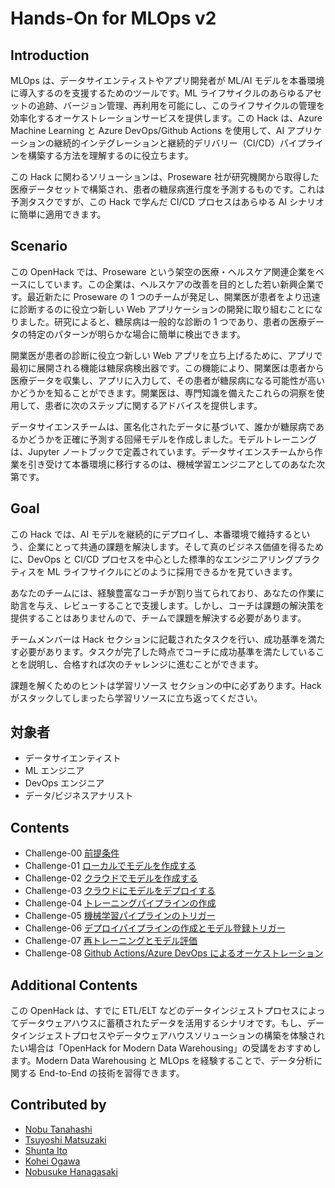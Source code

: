 # Hands-On for MLOps v2

## Introduction

MLOps は、データサイエンティストやアプリ開発者が ML/AI モデルを本番環境に導入するのを支援するためのツールです。ML ライフサイクルのあらゆるアセットの追跡、バージョン管理、再利用を可能にし、このライフサイクルの管理を効率化するオーケストレーションサービスを提供します。この Hack は、Azure Machine Learning と Azure DevOps/Github Actions を使用して、AI アプリケーションの継続的インテグレーションと継続的デリバリー（CI/CD）パイプラインを構築する方法を理解するのに役立ちます。

この Hack に関わるソリューションは、Proseware 社が研究機関から取得した医療データセットで構築され、患者の糖尿病進行度を予測するものです。これは予測タスクですが、この Hack で学んだ CI/CD プロセスはあらゆる AI シナリオに簡単に適用できます。

## Scenario
この OpenHack では、Proseware という架空の医療・ヘルスケア関連企業をベースにしています。この企業は、ヘルスケアの改善を目的とした若い新興企業です。最近新たに Proseware の 1 つのチームが発足し、開業医が患者をより迅速に診断するのに役立つ新しい Web アプリケーションの開発に取り組むことになりました。研究によると、糖尿病は一般的な診断の 1 つであり、患者の医療データの特定のパターンが明らかな場合に簡単に検出できます。

開業医が患者の診断に役立つ新しい Web アプリを立ち上げるために、アプリで最初に展開される機能は糖尿病検出器です。この機能により、開業医は患者から医療データを収集し、アプリに入力して、その患者が糖尿病になる可能性が高いかどうかを知ることができます。開業医は、専門知識を備えたこれらの洞察を使用して、患者に次のステップに関するアドバイスを提供します。

データサイエンスチームは、匿名化されたデータに基づいて、誰かが糖尿病であるかどうかを正確に予測する回帰モデルを作成しました。モデルトレーニングは、Jupyter ノートブックで定義されています。データサイエンスチームから作業を引き受けて本番環境に移行するのは、機械学習エンジニアとしてのあなた次第です。

## Goal
この Hack では、AI モデルを継続的にデプロイし、本番環境で維持するという、企業にとって共通の課題を解決します。そして真のビジネス価値を得るために、DevOps と CI/CD プロセスを中心とした標準的なエンジニアリングプラクティスを ML ライフサイクルにどのように採用できるかを見ていきます。

あなたのチームには、経験豊富なコーチが割り当てられており、あなたの作業に助言を与え、レビューすることで支援します。しかし、コーチは課題の解決策を提供することはありませんので、チームで課題を解決する必要があります。

チームメンバーは Hack セクションに記載されたタスクを行い、成功基準を満たす必要があります。タスクが完了した時点でコーチに成功基準を満たしていることを説明し、合格すれば次のチャレンジに進むことができます。

課題を解くためのヒントは学習リソース セクションの中に必ずあります。Hack がスタックしてしまったら学習リソースに立ち返ってください。


## 対象者
 - データサイエンティスト
 - ML エンジニア
 - DevOps エンジニア
 - データ/ビジネスアナリスト

## Contents

 - Challenge-00 [前提条件](./Challenge-00.md)
 - Challenge-01 [ローカルでモデルを作成する](./Challenge-01.md)
 - Challenge-02 [クラウドでモデルを作成する](./Challenge-02.md)
 - Challenge-03 [クラウドにモデルをデプロイする](./Challenge-03.md)
 - Challenge-04 [トレーニングパイプラインの作成](./Challenge-04.md)
 - Challenge-05 [機械学習パイプラインのトリガー](./Challenge-05.md)
 - Challenge-06 [デプロイパイプラインの作成とモデル登録トリガー](./Challenge-06.md)
 - Challenge-07 [再トレーニングとモデル評価](./Challenge-07.md)
 - Challenge-08 [Github Actions/Azure DevOps によるオーケストレーション](./Challenge-08.md)

## Additional Contents
この OpenHack は、すでに ETL/ELT などのデータインジェストプロセスによってデータウェアハウスに蓄積されたデータを活用するシナリオです。もし、データインジェストプロセスやデータウェアハウスソリューションの構築を体験されたい場合は「OpenHack for Modern Data Warehousing」の受講をおすすめします。Modern Data Warehousing と MLOps を経験することで、データ分析に関する End-to-End の技術を習得できます。

## Contributed by
- [Nobu Tanahashi](https://github.com/notanaha/)
- [Tsuyoshi Matsuzaki](https://github.com/tsmatz/)
- [Shunta Ito](https://github.com/ShuntaIto)
- [Kohei Ogawa](https://github.com/hogaku)
- [Nobusuke Hanagasaki](https://github.com/nohanaga)
